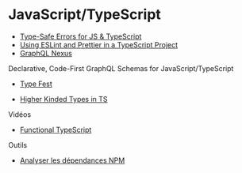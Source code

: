 # JavaScript/TypeScript

- [Type-Safe Errors for JS & TypeScript](https://github.com/supermacro/neverthrow)
- [Using ESLint and Prettier in a TypeScript Project](https://www.robertcooper.me/using-eslint-and-prettier-in-a-typescript-project)
- [GraphQL Nexus](https://nexusjs.org/)

Declarative, Code-First GraphQL Schemas for JavaScript/TypeScript

- [Type Fest](https://github.com/sindresorhus/type-fest)

- [Higher Kinded Types in TS](https://dev.to/matechs/encoding-hkts-in-ts4-1-1fn2)

Vidéos

- [Functional TypeScript](https://www.youtube.com/watch?v=ftBH_KvEq7M&feature=youtu.be)

Outils

- [Analyser les dépendances NPM](https://depchecker.com/blog/analyze-project-deps/)
